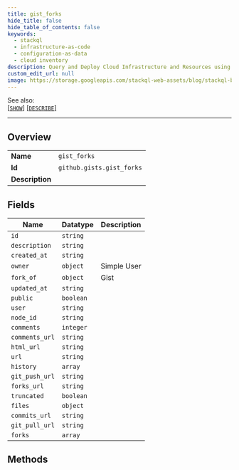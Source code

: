 ```yaml
---
title: gist_forks
hide_title: false
hide_table_of_contents: false
keywords:
  - stackql
  - infrastructure-as-code
  - configuration-as-data
  - cloud inventory
description: Query and Deploy Cloud Infrastructure and Resources using SQL
custom_edit_url: null
image: https://storage.googleapis.com/stackql-web-assets/blog/stackql-blog-post-featured-image.png
---
```

  
    
See also:   
[[` SHOW `]](/docs/language-spec/show) [[` DESCRIBE `]](/docs/language-spec/describe)  
* * * 
## Overview
<table><tbody>
<tr><td><b>Name</b></td><td><code>gist_forks</code></td></tr>
<tr><td><b>Id</b></td><td><code>github.gists.gist_forks</code></td></tr>
<tr><td><b>Description</b></td><td></td></tr>
</tbody></table>

## Fields
| Name | Datatype | Description |
| ---- | -------- | ----------- |
| `id` | `string` |  |
| `description` | `string` |  |
| `created_at` | `string` |  |
| `owner` | `object` | Simple User |
| `fork_of` | `object` | Gist |
| `updated_at` | `string` |  |
| `public` | `boolean` |  |
| `user` | `string` |  |
| `node_id` | `string` |  |
| `comments` | `integer` |  |
| `comments_url` | `string` |  |
| `html_url` | `string` |  |
| `url` | `string` |  |
| `history` | `array` |  |
| `git_push_url` | `string` |  |
| `forks_url` | `string` |  |
| `truncated` | `boolean` |  |
| `files` | `object` |  |
| `commits_url` | `string` |  |
| `git_pull_url` | `string` |  |
| `forks` | `array` |  |
## Methods
